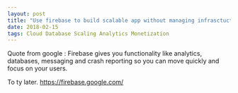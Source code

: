 ```yaml
---
layout: post
title: "Use firebase to build scalable app without managing infrasctucture"
date: 2018-02-15
tags: Cloud Database Scaling Analytics Monetization
---
```

Quote from google : Firebase gives you functionality like analytics, databases, messaging and crash reporting so you can move quickly and focus on your users.

To ty later. https://firebase.google.com/
